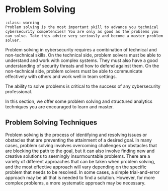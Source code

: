 # Problem Solving

```{admonition} Must Understand
:class: warning
Problem solving is the most important skill to advance you technical cybersecurity competencies! You are only as good as the problems you can solve. Take this advice very seriously and become a master problem solver.
```

Problem solving in cybersecurity requires a combination of technical and non-technical skills. On the technical side, problem solvers must be able to understand and work with complex systems. They must also have a good understanding of security threats and how to defend against them. On the non-technical side, problem solvers must be able to communicate effectively with others and work well in team settings.

The ability to solve problems is critical to the success of any cybersecurity professional.

In this section, we offer some problem solving and structured analytics techniques you are encouraged to learn and master.

## Problem Solving Techniques

Problem solving is the process of identifying and resolving issues or obstacles that are preventing the attainment of a desired goal. In many cases, problem solving involves overcoming challenges or obstacles that are blocking the path to the goal, but it can also involve finding new and creative solutions to seemingly insurmountable problems. There are a variety of different approaches that can be taken when problem solving, and the most effective approach will vary depending on the specific problem that needs to be resolved. In some cases, a simple trial-and-error approach may be all that is needed to find a solution. However, for more complex problems, a more systematic approach may be necessary.

